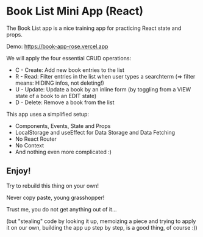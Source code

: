 # Book List Mini App (React)

The Book List app is a nice training app for practicing React state and props.

Demo: https://book-app-rose.vercel.app

We will apply the four essential CRUD operations:
- C - Create: Add new book entries to the list
- R - Read: Filter entries in the list when user types a searchterm (=> filter means: HIDING infos, not deleting!)
- U - Update: Update a book by an inline form (by toggling from a VIEW state of a book to an EDIT state)
- D - Delete: Remove a book from the list

This app uses a simplified setup:
- Components, Events, State and Props
- LocalStorage and useEffect for Data Storage and Data Fetching 
- No React Router
- No Context
- And nothing even more complicated :)

## Enjoy!

Try to rebuild this thing on your own!

Never copy paste, young grasshopper! 

Trust me, you do not get anything out of it...

(but "stealing" code by looking it up, memoizing a piece and trying to apply it on our own, building the app up step by step, is a good thing, of course :))


